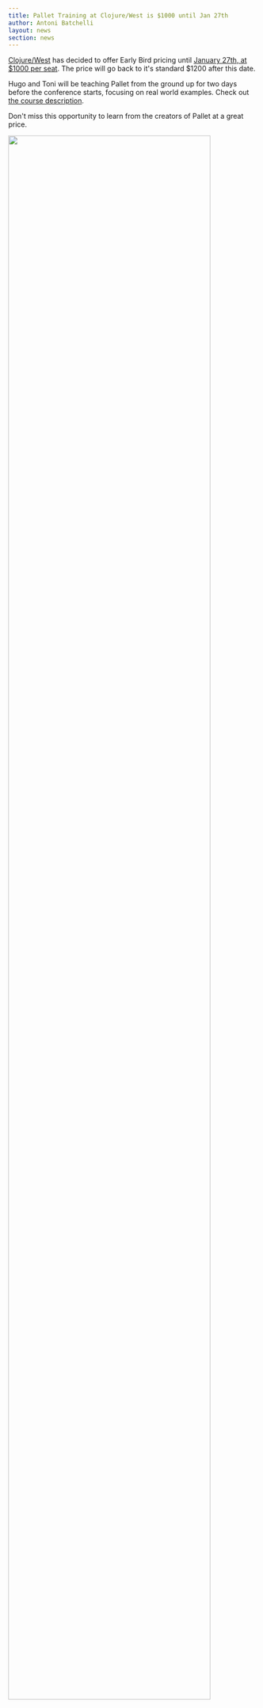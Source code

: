 ```yaml
---
title: Pallet Training at Clojure/West is $1000 until Jan 27th
author: Antoni Batchelli
layout: news
section: news
---
```


[Clojure/West](http://clojurewest.org) has decided to offer Early Bird
pricing until
[January 27th, at $1000 per seat](http://www.regonline.com/Register/Checkin.aspx?EventID=1041359).
The price will go back to it's standard $1200 after this date.

Hugo and Toni will be teaching Pallet from the ground up for two days
before the conference starts, focusing on real world examples. Check
out
[the course description](http://clojurewest.squarespace.com/training-pallet/;jsessionid=8DF5E59108FC33EC140FF09A2ACFE3B6.web141).

Don't miss this opportunity to learn from the creators of Pallet at a
great price.

<a href="http://www.regonline.com/Register/Checkin.aspx?EventID=1041359">
<image src="http://clojurewest.org/storage/banner_700.png" width="90%"/>
</a>
